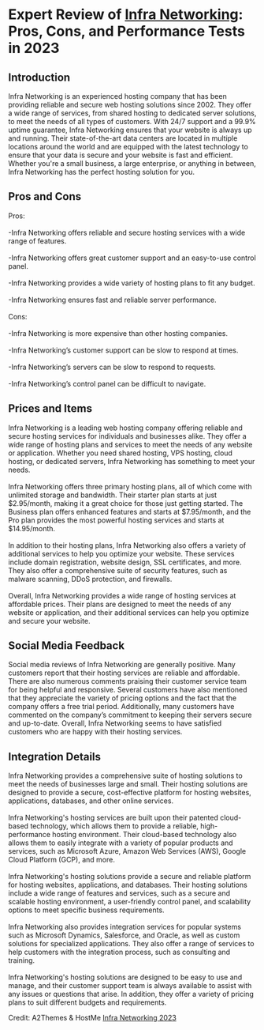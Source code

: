 <h1>Expert Review of <a href="https://a2themes.com/infra-networking-reviews">Infra Networking</a>: Pros, Cons, and Performance Tests in 2023</h1>
<h2>Introduction</h2>
Infra Networking is an experienced hosting company that has been providing reliable and secure web hosting solutions since 2002. They offer a wide range of services, from shared hosting to dedicated server solutions, to meet the needs of all types of customers. With 24/7 support and a 99.9% uptime guarantee, Infra Networking ensures that your website is always up and running. Their state-of-the-art data centers are located in multiple locations around the world and are equipped with the latest technology to ensure that your data is secure and your website is fast and efficient. Whether you're a small business, a large enterprise, or anything in between, Infra Networking has the perfect hosting solution for you.
<h2>Pros and Cons</h2>
Pros:<br><br>-Infra Networking offers reliable and secure hosting services with a wide range of features.<br><br>-Infra Networking offers great customer support and an easy-to-use control panel.<br><br>-Infra Networking provides a wide variety of hosting plans to fit any budget.<br><br>-Infra Networking ensures fast and reliable server performance.<br><br>Cons:<br><br>-Infra Networking is more expensive than other hosting companies.<br><br>-Infra Networking’s customer support can be slow to respond at times.<br><br>-Infra Networking’s servers can be slow to respond to requests.<br><br>-Infra Networking’s control panel can be difficult to navigate.
<h2>Prices and Items</h2>
Infra Networking is a leading web hosting company offering reliable and secure hosting services for individuals and businesses alike. They offer a wide range of hosting plans and services to meet the needs of any website or application. Whether you need shared hosting, VPS hosting, cloud hosting, or dedicated servers, Infra Networking has something to meet your needs. <br><br>Infra Networking offers three primary hosting plans, all of which come with unlimited storage and bandwidth. Their starter plan starts at just $2.95/month, making it a great choice for those just getting started. The Business plan offers enhanced features and starts at $7.95/month, and the Pro plan provides the most powerful hosting services and starts at $14.95/month. <br><br>In addition to their hosting plans, Infra Networking also offers a variety of additional services to help you optimize your website. These services include domain registration, website design, SSL certificates, and more. They also offer a comprehensive suite of security features, such as malware scanning, DDoS protection, and firewalls. <br><br>Overall, Infra Networking provides a wide range of hosting services at affordable prices. Their plans are designed to meet the needs of any website or application, and their additional services can help you optimize and secure your website.
<h2>Social Media Feedback</h2>
Social media reviews of Infra Networking are generally positive. Many customers report that their hosting services are reliable and affordable. There are also numerous comments praising their customer service team for being helpful and responsive. Several customers have also mentioned that they appreciate the variety of pricing options and the fact that the company offers a free trial period. Additionally, many customers have commented on the company’s commitment to keeping their servers secure and up-to-date. Overall, Infra Networking seems to have satisfied customers who are happy with their hosting services.
<h2>Integration Details</h2>
Infra Networking provides a comprehensive suite of hosting solutions to meet the needs of businesses large and small. Their hosting solutions are designed to provide a secure, cost-effective platform for hosting websites, applications, databases, and other online services.<br><br>Infra Networking's hosting services are built upon their patented cloud-based technology, which allows them to provide a reliable, high-performance hosting environment. Their cloud-based technology also allows them to easily integrate with a variety of popular products and services, such as Microsoft Azure, Amazon Web Services (AWS), Google Cloud Platform (GCP), and more.<br><br>Infra Networking's hosting solutions provide a secure and reliable platform for hosting websites, applications, and databases. Their hosting solutions include a wide range of features and services, such as a secure and scalable hosting environment, a user-friendly control panel, and scalability options to meet specific business requirements.<br><br>Infra Networking also provides integration services for popular systems such as Microsoft Dynamics, Salesforce, and Oracle, as well as custom solutions for specialized applications. They also offer a range of services to help customers with the integration process, such as consulting and training.<br><br>Infra Networking's hosting solutions are designed to be easy to use and manage, and their customer support team is always available to assist with any issues or questions that arise. In addition, they offer a variety of pricing plans to suit different budgets and requirements.
<p>Credit: A2Themes & HostMe <a href="https://a2themes.com/infra-networking-reviews">Infra Networking 2023</a></p>